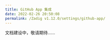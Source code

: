```yaml
---
title: GitHub App 集成
date: 2022-02-26 20:50:08
permalink: /Zadig v1.12.0/settings/github-app/
---
```

文档建设中，敬请期待……